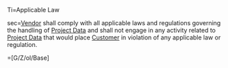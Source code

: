 Ti=Applicable Law

sec=<a href='#Def.Vendor.sec' class='definedterm'>Vendor</a> shall comply with all applicable laws and regulations governing the handling of <a href='#Def.Project_Data.sec' class='definedterm'>Project Data</a> and shall not engage in any activity related to <a href='#Def.Project_Data.sec' class='definedterm'>Project Data</a> that would place <a href='#Def.Customer.sec' class='definedterm'>Customer</a> in violation of any applicable law or regulation.

=[G/Z/ol/Base]
